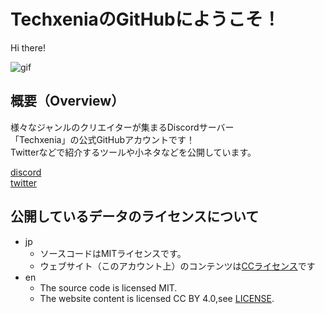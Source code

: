 # TechxeniaのGitHubにようこそ！

Hi there!

![gif](https://github.com/Techxenia/Techxenia/blob/main/material/logo.png)

## 概要（Overview）
様々なジャンルのクリエイターが集まるDiscordサーバー  
「Techxenia」の公式GitHubアカウントです！  
Twitterなどで紹介するツールや小ネタなどを公開しています。  

[discord](https://discord.com/invite/XGnyrKCJmJ)  
[twitter](https://twitter.com/techxenia_jp)

## 公開しているデータのライセンスについて
- jp
  - ソースコードはMITライセンスです。
  - ウェブサイト（このアカウント上）のコンテンツは[CCライセンス](https://github.com/Techxenia/Techxenia/blob/main/profile/LICENSE.txt)です
- en
  - The source code is licensed MIT.
  - The website content is licensed CC BY 4.0,see [LICENSE](https://github.com/Techxenia/Techxenia/blob/main/profile/LICENSE.txt).
  
